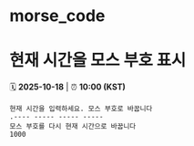# morse_code
# 현재 시간을 모스 부호 표시
<!-- MORSE_TIME_START -->
🗓️ **2025-10-18** | ⏰ **10:00 (KST)**

```
현재 시간을 입력하세요. 모스 부호로 바꿉니다
.---- ----- ----- -----
모스 부호를 다시 현재 시간으로 바꿉니다
1000
```
<!-- MORSE_TIME_END -->
